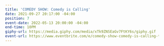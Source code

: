 ```yaml
---
title: 'COMEDY SHOW: Comedy is Calling'
date: 2021-09-27 20:17:00 -04:00
position: 7
event-date: 2022-05-13 20:00:00 -04:00
end-time: 10PM
giphy-url: https://media.giphy.com/media/xTk9ZNSEaGv7FtKY6s/giphy.gif
event-url: https://www.eventbrite.com/e/comedy-show-comedy-is-calling-tickets-329115582567
---
```


